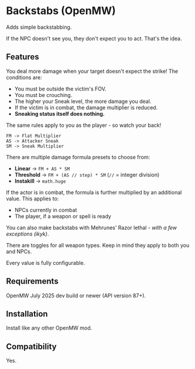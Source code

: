 # Backstabs (OpenMW)

Adds simple backstabbing.

If the NPC doesn't see you, they don't expect you to act. That's the idea.

## Features

You deal more damage when your target doesn't expect the strike! The conditions are:

- You must be outside the victim's FOV.
- You must be crouching.
- The higher your Sneak level, the more damage you deal.
- If the victim is in combat, the damage multiplier is reduced.
- **Sneaking status itself does nothing.**

The same rules apply to you as the player - so watch your back!

```
FM -> Flat Multiplier
AS -> Attacker Sneak
SM -> Sneak Multiplier
```

There are multiple damage formula presets to choose from:

- **Linear** → `FM + AS * SM`
- **Threshold** → `FM + (AS // step) * SM` (`//` = integer division)
- **Instakill** → `math.huge`

If the actor is in combat, the formula is further multiplied by an additional value. This applies to:

- NPCs currently in combat
- The player, if a weapon or spell is ready

You can also make backstabs with Mehrunes' Razor lethal - _with a few exceptions (ikyk)_.

There are toggles for all weapon types. Keep in mind they apply to both you and NPCs.

Every value is fully configurable.

## Requirements

OpenMW July 2025 dev build or newer (API version 87+).

## Installation

Install like any other OpenMW mod.

## Compatibility

Yes.

